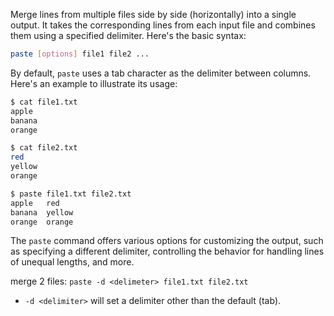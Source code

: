 Merge lines from multiple files side by side (horizontally) into a single output. It takes the corresponding lines from each input file and combines them using a specified delimiter. Here's the basic syntax:
```sh
paste [options] file1 file2 ...
```

By default, `paste` uses a tab character as the delimiter between columns. Here's an example to illustrate its usage:
```sh
$ cat file1.txt
apple
banana
orange

$ cat file2.txt
red
yellow
orange

$ paste file1.txt file2.txt
apple   red
banana  yellow
orange  orange
```
The `paste` command offers various options for customizing the output, such as specifying a different delimiter, controlling the behavior for handling lines of unequal lengths, and more.

merge 2 files: `paste -d <delimeter> file1.txt file2.txt`
- `-d <delimiter>` will set a delimiter other than the default (tab).
